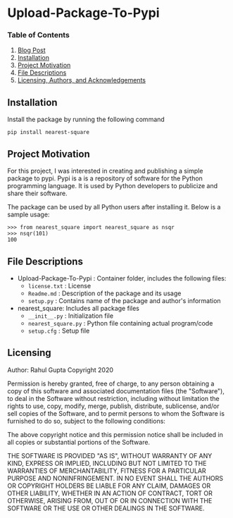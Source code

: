 # Upload-Package-To-Pypi

### Table of Contents
1. [Blog Post](https://medium.com/@rahulgupta1/upload-your-python-package-to-pypi-c45ad6a52a13)
2. [Installation](#installation)
3. [Project Motivation](#motivation)
4. [File Descriptions](#files)
6. [Licensing, Authors, and Acknowledgements](#licensing)

## Installation <a name="installation"></a>
Install the package by running the following command

`pip install nearest-square`

## Project Motivation<a name="motivation"></a>

For this project, I was interested in creating and publishing a simple package to pypi.
Pypi is a is a repository of software for the Python programming language. It is used by Python developers to publicize and share their software.

The package can be used by all Python users after installing it. Below is a sample usage:
```
>>> from nearest_square import nearest_square as nsqr
>>> nsqr(101)
100
```

## File Descriptions <a name="files"></a>

* Upload-Package-To-Pypi : Container folder, includes the following files:
    * `license.txt` : License
    * `Readme.md` : Description of the package and its usage
    * `setup.py` : Contains name of the package and author's information
* nearest_square: Includes all package files
    * `__init__.py` : Initialization file
    * `nearest_square.py` : Python file containing actual program/code
    * `setup.cfg` : Setup file

## Licensing<a name="licensing"></a>
Author: Rahul Gupta
Copyright 2020

Permission is hereby granted, free of charge, to any person obtaining a copy
of this software and associated documentation files (the "Software"), to deal
in the Software without restriction, including without limitation the rights
to use, copy, modify, merge, publish, distribute, sublicense, and/or sell
copies of the Software, and to permit persons to whom the Software is
furnished to do so, subject to the following conditions:

The above copyright notice and this permission notice shall be included in all
copies or substantial portions of the Software.

THE SOFTWARE IS PROVIDED "AS IS", WITHOUT WARRANTY OF ANY KIND, EXPRESS OR
IMPLIED, INCLUDING BUT NOT LIMITED TO THE WARRANTIES OF MERCHANTABILITY,
FITNESS FOR A PARTICULAR PURPOSE AND NONINFRINGEMENT. IN NO EVENT SHALL THE
AUTHORS OR COPYRIGHT HOLDERS BE LIABLE FOR ANY CLAIM, DAMAGES OR OTHER
LIABILITY, WHETHER IN AN ACTION OF CONTRACT, TORT OR OTHERWISE, ARISING FROM,
OUT OF OR IN CONNECTION WITH THE SOFTWARE OR THE USE OR OTHER DEALINGS IN THE
SOFTWARE.
